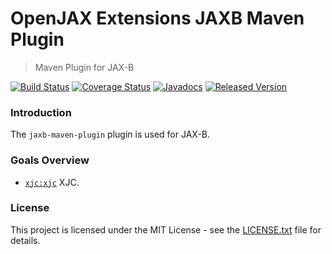 # OpenJAX Extensions JAXB Maven Plugin

> Maven Plugin for JAX-B

[![Build Status](https://travis-ci.org/openjax/ext-jaxb.png)](https://travis-ci.org/openjax/ext-jaxb)
[![Coverage Status](https://coveralls.io/repos/github/openjax/ext-jaxb/badge.svg)](https://coveralls.io/github/openjax/ext-jaxb)
[![Javadocs](https://www.javadoc.io/badge/org.openjax.ext.jaxb/jaxb-maven-plugin.svg)](https://www.javadoc.io/doc/org.openjax.ext.jaxb/jaxb-maven-plugin)
[![Released Version](https://img.shields.io/maven-central/v/org.openjax.ext.jaxb/jaxb-maven-plugin.svg)](https://mvnrepository.com/artifact/org.openjax.ext.jaxb/jaxb-maven-plugin)

### Introduction

The `jaxb-maven-plugin` plugin is used for JAX-B.

### Goals Overview

* [`xjc:xjc`](#xjcxjc) XJC.

### License

This project is licensed under the MIT License - see the [LICENSE.txt](LICENSE.txt) file for details.

[mvn-plugin]: https://img.shields.io/badge/mvn-plugin-lightgrey.svg